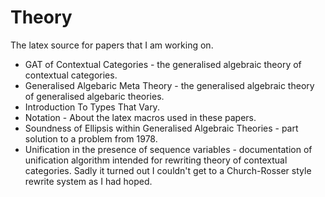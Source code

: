 # Theory

The latex source for papers that I am working on.

* GAT of Contextual Categories - the generalised algebraic theory of contextual categories.
* Generalised Algebaric Meta Theory - the generalised algebraic theory of generalised algebaric theories.
* Introduction To Types That Vary.
* Notation - About the latex macros used in these papers.
* Soundness of Ellipsis within Generalised Algebraic Theories - part solution to a problem from 1978.
* Unification in the presence of sequence variables - documentation of unification algorithm intended for rewriting theory of contextual categories. Sadly  it turned out I couldn't get to a Church-Rosser style rewrite system as I had hoped.
